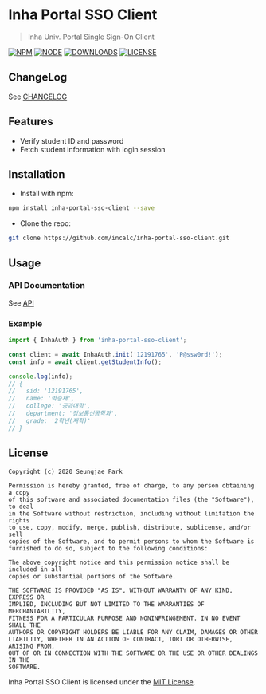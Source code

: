 # Inha Portal SSO Client

> Inha Univ. Portal Single Sign-On Client

[![NPM](https://img.shields.io/npm/v/inha-portal-sso-client?style=for-the-badge&logo=npm)](https://www.npmjs.com/package/inha-portal-sso-client) [![NODE](https://img.shields.io/node/v/inha-portal-sso-client?style=for-the-badge&logo=node.js)](https://nodejs.org) [![DOWNLOADS](https://img.shields.io/npm/dt/inha-portal-sso-client?style=for-the-badge)](https://www.npmjs.com/package/inha-portal-sso-client) [![LICENSE](https://img.shields.io/npm/l/inha-portal-sso-client?style=for-the-badge)](./LICENSE)

## ChangeLog

See [CHANGELOG](./CHANGELOG.md)

## Features

- Verify student ID and password
- Fetch student information with login session

## Installation

- Install with npm:

```bash
npm install inha-portal-sso-client --save
```

- Clone the repo:

```bash
git clone https://github.com/incalc/inha-portal-sso-client.git
```

## Usage

### API Documentation

See [API](https://incalc.github.io/inha-portal-sso-client/)

### Example

```ts
import { InhaAuth } from 'inha-portal-sso-client';

const client = await InhaAuth.init('12191765', 'P@ssw0rd!');
const info = await client.getStudentInfo();

console.log(info);
// {
//   sid: '12191765',
//   name: '박승재',
//   college: '공과대학',
//   department: '정보통신공학과',
//   grade: '2학년(재학)'
// }
```

## License

```text
Copyright (c) 2020 Seungjae Park

Permission is hereby granted, free of charge, to any person obtaining a copy
of this software and associated documentation files (the "Software"), to deal
in the Software without restriction, including without limitation the rights
to use, copy, modify, merge, publish, distribute, sublicense, and/or sell
copies of the Software, and to permit persons to whom the Software is
furnished to do so, subject to the following conditions:

The above copyright notice and this permission notice shall be included in all
copies or substantial portions of the Software.

THE SOFTWARE IS PROVIDED "AS IS", WITHOUT WARRANTY OF ANY KIND, EXPRESS OR
IMPLIED, INCLUDING BUT NOT LIMITED TO THE WARRANTIES OF MERCHANTABILITY,
FITNESS FOR A PARTICULAR PURPOSE AND NONINFRINGEMENT. IN NO EVENT SHALL THE
AUTHORS OR COPYRIGHT HOLDERS BE LIABLE FOR ANY CLAIM, DAMAGES OR OTHER
LIABILITY, WHETHER IN AN ACTION OF CONTRACT, TORT OR OTHERWISE, ARISING FROM,
OUT OF OR IN CONNECTION WITH THE SOFTWARE OR THE USE OR OTHER DEALINGS IN THE
SOFTWARE.
```

Inha Portal SSO Client is licensed under the [MIT License](./LICENSE).
